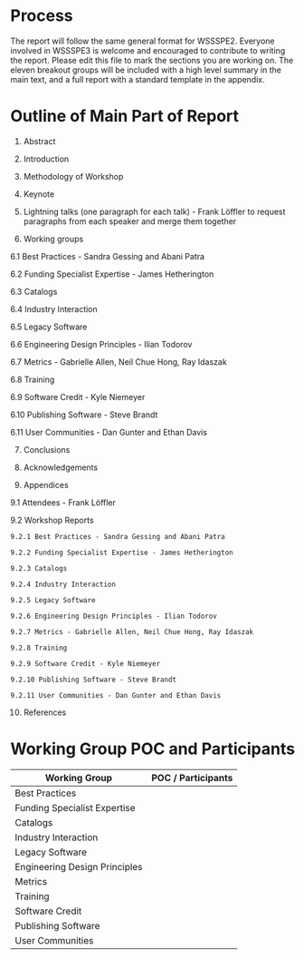 # Process
The report will follow the same general format for WSSSPE2. 
Everyone involved in WSSSPE3 is welcome and encouraged to contribute to writing the report. 
Please edit this file to mark the sections you are working on. The eleven breakout groups will be included with a 
high level summary in the main text, and a full report with a standard template in the appendix.


# Outline of Main Part of Report

1. Abstract

2. Introduction

3. Methodology of Workshop

4. Keynote

5. Lightning talks (one paragraph for each talk) - Frank Löffler to request paragraphs from each speaker and merge them together

6. Working groups 

  6.1 Best Practices - Sandra Gessing and Abani Patra

  6.2 Funding Specialist Expertise - James Hetherington

  6.3 Catalogs

  6.4 Industry Interaction

  6.5 Legacy Software

  6.6 Engineering Design Principles - Ilian Todorov

  6.7 Metrics - Gabrielle Allen, Neil Chue Hong, Ray Idaszak

  6.8 Training

  6.9 Software Credit - Kyle Niemeyer

  6.10 Publishing Software - Steve Brandt

  6.11 User Communities - Dan Gunter and Ethan Davis

7. Conclusions

8. Acknowledgements

9. Appendices 

  9.1 Attendees - Frank Löffler

  9.2 Workshop Reports
    
    9.2.1 Best Practices - Sandra Gessing and Abani Patra
    
    9.2.2 Funding Specialist Expertise - James Hetherington
    
    9.2.3 Catalogs
    
    9.2.4 Industry Interaction
    
    9.2.5 Legacy Software
    
    9.2.6 Engineering Design Principles - Ilian Todorov
    
    9.2.7 Metrics - Gabrielle Allen, Neil Chue Hong, Ray Idaszak
    
    9.2.8 Training
    
    9.2.9 Software Credit - Kyle Niemeyer
    
    9.2.10 Publishing Software - Steve Brandt
    
    9.2.11 User Communities - Dan Gunter and Ethan Davis

10. References

# Working Group POC and Participants

Working Group | POC / Participants
------------- | ------------
Best Practices |  
Funding Specialist Expertise | 
Catalogs | 
Industry Interaction |
Legacy Software |
Engineering Design Principles |
Metrics | 
Training | 
Software Credit |
Publishing Software |
User Communities |

